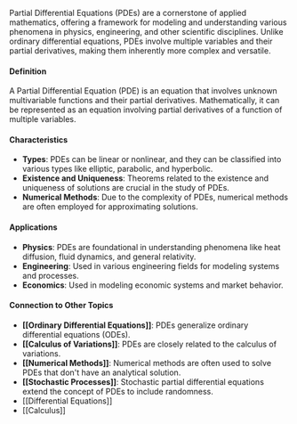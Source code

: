 Partial Differential Equations (PDEs) are a cornerstone of applied mathematics, offering a framework for modeling and understanding various phenomena in physics, engineering, and other scientific disciplines. Unlike ordinary differential equations, PDEs involve multiple variables and their partial derivatives, making them inherently more complex and versatile.

#### Definition

A Partial Differential Equation (PDE) is an equation that involves unknown multivariable functions and their partial derivatives. Mathematically, it can be represented as an equation involving partial derivatives of a function of multiple variables.

#### Characteristics

- **Types**: PDEs can be linear or nonlinear, and they can be classified into various types like elliptic, parabolic, and hyperbolic.
- **Existence and Uniqueness**: Theorems related to the existence and uniqueness of solutions are crucial in the study of PDEs.
- **Numerical Methods**: Due to the complexity of PDEs, numerical methods are often employed for approximating solutions.

#### Applications

- **Physics**: PDEs are foundational in understanding phenomena like heat diffusion, fluid dynamics, and general relativity.
- **Engineering**: Used in various engineering fields for modeling systems and processes.
- **Economics**: Used in modeling economic systems and market behavior.

#### Connection to Other Topics

- **[[Ordinary Differential Equations]]**: PDEs generalize ordinary differential equations (ODEs).
- **[[Calculus of Variations]]**: PDEs are closely related to the calculus of variations.
- **[[Numerical Methods]]**: Numerical methods are often used to solve PDEs that don't have an analytical solution.
- **[[Stochastic Processes]]**: Stochastic partial differential equations extend the concept of PDEs to include randomness.
- [[Differential Equations]]
- [[Calculus]]